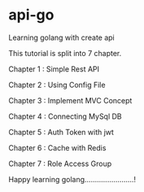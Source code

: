 # api-go
Learning golang with create api

This tutorial is split into 7 chapter.

Chapter 1 : Simple Rest API

Chapter 2 : Using Config File

Chapter 3 : Implement MVC Concept

Chapter 4 : Connecting MySql DB

Chapter 5 : Auth Token with jwt

Chapter 6 : Cache with Redis

Chapter 7 : Role Access Group

Happy learning golang........................!
